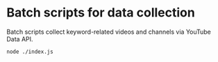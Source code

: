 # Batch scripts for data collection

Batch scripts collect keyword-related videos and channels via YouTube Data API.

```bash
node ./index.js
```
